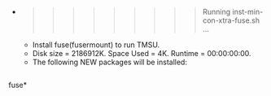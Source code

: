* >>>>>>>>> Running inst-min-con-xtra-fuse.sh ...
  * Install fuse(fusermount) to run TMSU.
  * Disk size = 2186912K. Space Used = 4K. Runtime = 00:00:00:00.
  * The following NEW packages will be installed:
  ```bash
fuse*
  ```
